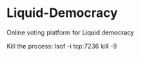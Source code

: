 # Liquid-Democracy
Online voting platform for Liquid democracy 

Kill the process:
lsof -i tcp:7236 
kill -9 <PID>